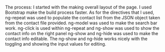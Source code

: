 
The process: 
I started with the making overall layout of the page. I used Bootstrap make the build process faster. 
As for the directives that I used,
ng-repeat was used to populate the contact list from the JSON object taken from the contact file provided. 
ng-model was used to make the search bar work. 
ng-click is used within ng-repeat and ng-show was used to show the contact info on the right panel
ng-show and ng-hide was used to make the contact info editable. The ng-show and ng-hide works nicely with the toggling and showing the input values for editing.





